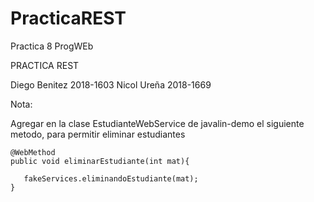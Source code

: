 # PracticaREST

Practica 8 ProgWEb

PRACTICA REST

Diego Benitez 2018-1603 
Nicol Ureña 2018-1669


Nota:


Agregar en la clase EstudianteWebService de javalin-demo el siguiente metodo, para permitir eliminar estudiantes

    @WebMethod
    public void eliminarEstudiante(int mat){

       fakeServices.eliminandoEstudiante(mat);
    }
    
 
